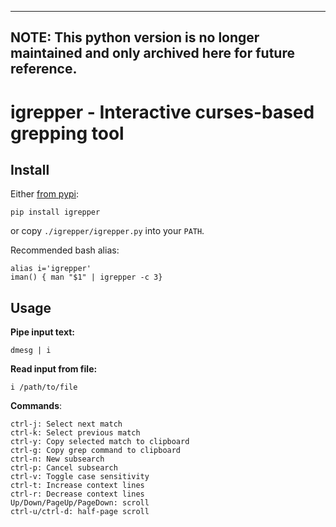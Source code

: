 
-----------
NOTE: This python version is no longer maintained and only archived here
for future reference. 
-----------


# igrepper - Interactive curses-based grepping tool

## Install

Either [from pypi](https://pypi.org/project/igrepper/):

    pip install igrepper

or copy `./igrepper/igrepper.py` into your `PATH`.

Recommended bash alias:

    alias i='igrepper'
    iman() { man "$1" | igrepper -c 3}

## Usage

__Pipe input text:__

    dmesg | i

__Read input from file:__

    i /path/to/file
    
__Commands__:

    ctrl-j: Select next match
    ctrl-k: Select previous match
    ctrl-y: Copy selected match to clipboard
    ctrl-g: Copy grep command to clipboard
    ctrl-n: New subsearch
    ctrl-p: Cancel subsearch
    ctrl-v: Toggle case sensitivity
    ctrl-t: Increase context lines
    ctrl-r: Decrease context lines
    Up/Down/PageUp/PageDown: scroll
    ctrl-u/ctrl-d: half-page scroll
    

    
